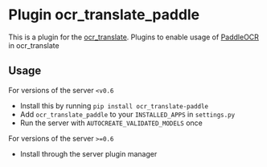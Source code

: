 # Plugin ocr_translate_paddle

This is a plugin for the [ocr_translate](https://github.com/Crivella/ocr_translate).
Plugins to enable usage of [PaddleOCR](https://github.com/PaddlePaddle/PaddleOCR) in ocr_translate

## Usage

For versions of the server `<v0.6`

- Install this by running `pip install ocr_translate-paddle`
- Add `ocr_translate_paddle` to your `INSTALLED_APPS` in `settings.py`
- Run the server with `AUTOCREATE_VALIDATED_MODELS` once

For versions of the server `>=0.6`

- Install through the server plugin manager
